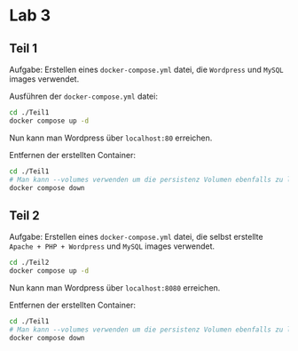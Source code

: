 # Lab 3

## Teil 1

Aufgabe: Erstellen eines `docker-compose.yml` datei, die `Wordpress` und `MySQL` images verwendet.

Ausführen der `docker-compose.yml` datei:

```sh
cd ./Teil1
docker compose up -d
```

Nun kann man Wordpress über `localhost:80` erreichen.

Entfernen der erstellten Container:

```sh
cd ./Teil1
# Man kann --volumes verwenden um die persistenz Volumen ebenfalls zu löschen.
docker compose down
```

## Teil 2

Aufgabe: Erstellen eines `docker-compose.yml` datei, die selbst erstellte `Apache + PHP + Wordpress` und `MySQL` images verwendet.

```sh
cd ./Teil2
docker compose up -d
```

Nun kann man Wordpress über `localhost:8080` erreichen.

Entfernen der erstellten Container:

```sh
cd ./Teil1
# Man kann --volumes verwenden um die persistenz Volumen ebenfalls zu löschen.
docker compose down
```
